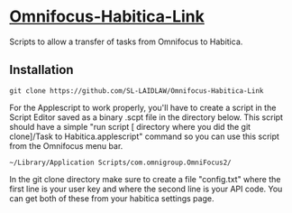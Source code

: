 # [Omnifocus-Habitica-Link](http://seanlaidlaw.com/productivity/)
Scripts to allow a transfer of tasks from Omnifocus to Habitica.

## Installation

`git clone https://github.com/SL-LAIDLAW/Omnifocus-Habitica-Link`

For the Applescript to work properly, you'll have to create a script in the Script Editor saved as a binary .scpt file in the directory below. This script should have a simple "run script [ directory where you did the git clone]/Task to Habitica.applescript" command so you can use this script from the Omnifocus menu bar.
                         
`~/Library/Application Scripts/com.omnigroup.OmniFocus2/`

In the git clone directory make sure to create a file "config.txt" where the first line is your user key and where the second line is your API code. You can get both of these from your habitica settings page.
